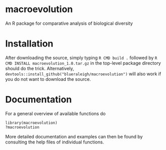 # macroevolution
An R package for comparative analysis of biological diversity

# Installation
After downloading the source, simply typing ```R CMD build .``` followed by ```R CMD INSTALL macroevolution_1.0.tar.gz``` in the top-level package directory should do the trick.
Alternatively, ```devtools::install_github("blueraleigh/macroevolution")``` will also work
if you do not want to download the source.

# Documentation
For a general overview of available functions do

```
library(macroevolution)
?macroevolution
```

More detailed documentation and examples can then be found by consulting
the help files of individual functions.
